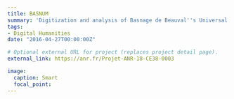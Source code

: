 ```yaml
---
title: BASNUM
summary: 'Digitization and analysis of Basnage de Beauval''s Universal Dictionary: lexicography and scientific networks'
tags:
- Digital Humanities
date: "2016-04-27T00:00:00Z"

# Optional external URL for project (replaces project detail page).
external_link: https://anr.fr/Projet-ANR-18-CE38-0003

image:
  caption: Smart
  focal_point: 
---
```

